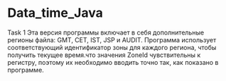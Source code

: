 # Data_time_Java
Task 1
Эта версия программы включает в себя дополнительные регионы файла: GMT, CET, IST, JSP и AUDIT. Программа использует соответствующий идентификатор зоны для каждого региона, чтобы получить текущее время.что значения ZoneId чувствительны к регистру, поэтому их необходимо вводить точно так, как показано в программе.
